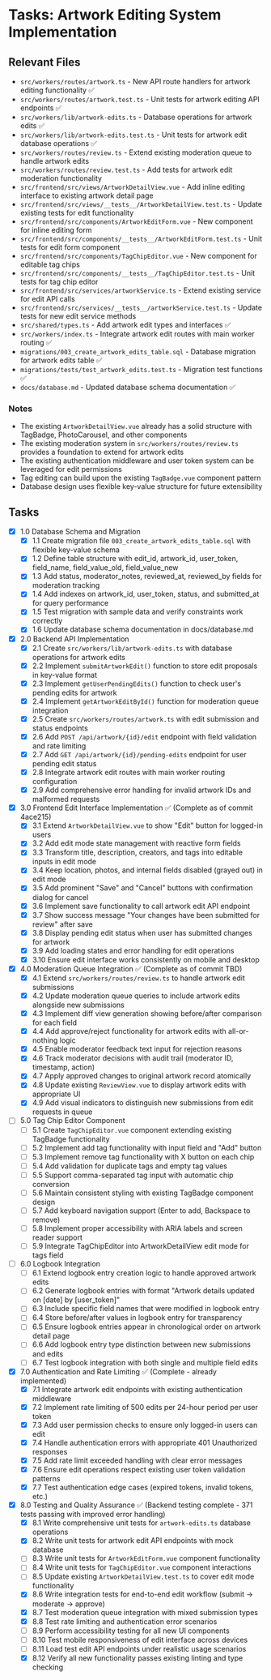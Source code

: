 # Tasks: Artwork Editing System Implementation

## Relevant Files

- `src/workers/routes/artwork.ts` - New API route handlers for artwork editing functionality ✅
- `src/workers/routes/artwork.test.ts` - Unit tests for artwork editing API endpoints ✅
- `src/workers/lib/artwork-edits.ts` - Database operations for artwork edits ✅
- `src/workers/lib/artwork-edits.test.ts` - Unit tests for artwork edit database operations ✅
- `src/workers/routes/review.ts` - Extend existing moderation queue to handle artwork edits
- `src/workers/routes/review.test.ts` - Add tests for artwork edit moderation functionality
- `src/frontend/src/views/ArtworkDetailView.vue` - Add inline editing interface to existing artwork detail page
- `src/frontend/src/views/__tests__/ArtworkDetailView.test.ts` - Update existing tests for edit functionality
- `src/frontend/src/components/ArtworkEditForm.vue` - New component for inline editing form
- `src/frontend/src/components/__tests__/ArtworkEditForm.test.ts` - Unit tests for edit form component
- `src/frontend/src/components/TagChipEditor.vue` - New component for editable tag chips
- `src/frontend/src/components/__tests__/TagChipEditor.test.ts` - Unit tests for tag chip editor
- `src/frontend/src/services/artworkService.ts` - Extend existing service for edit API calls
- `src/frontend/src/services/__tests__/artworkService.test.ts` - Update tests for new edit service methods
- `src/shared/types.ts` - Add artwork edit types and interfaces ✅
- `src/workers/index.ts` - Integrate artwork edit routes with main worker routing ✅
- `migrations/003_create_artwork_edits_table.sql` - Database migration for artwork edits table ✅
- `migrations/tests/test_artwork_edits.test.ts` - Migration test functions ✅
- `docs/database.md` - Updated database schema documentation ✅

### Notes

- The existing `ArtworkDetailView.vue` already has a solid structure with TagBadge, PhotoCarousel, and other components
- The existing moderation system in `src/workers/routes/review.ts` provides a foundation to extend for artwork edits
- The existing authentication middleware and user token system can be leveraged for edit permissions
- Tag editing can build upon the existing `TagBadge.vue` component pattern
- Database design uses flexible key-value structure for future extensibility

## Tasks

- [x] 1.0 Database Schema and Migration
  - [x] 1.1 Create migration file `003_create_artwork_edits_table.sql` with flexible key-value schema
  - [x] 1.2 Define table structure with edit_id, artwork_id, user_token, field_name, field_value_old, field_value_new
  - [x] 1.3 Add status, moderator_notes, reviewed_at, reviewed_by fields for moderation tracking
  - [x] 1.4 Add indexes on artwork_id, user_token, status, and submitted_at for query performance
  - [x] 1.5 Test migration with sample data and verify constraints work correctly
  - [x] 1.6 Update database schema documentation in docs/database.md

- [x] 2.0 Backend API Implementation
  - [x] 2.1 Create `src/workers/lib/artwork-edits.ts` with database operations for artwork edits
  - [x] 2.2 Implement `submitArtworkEdit()` function to store edit proposals in key-value format
  - [x] 2.3 Implement `getUserPendingEdits()` function to check user's pending edits for artwork
  - [x] 2.4 Implement `getArtworkEditById()` function for moderation queue integration
  - [x] 2.5 Create `src/workers/routes/artwork.ts` with edit submission and status endpoints
  - [x] 2.6 Add `POST /api/artwork/{id}/edit` endpoint with field validation and rate limiting
  - [x] 2.7 Add `GET /api/artwork/{id}/pending-edits` endpoint for user pending edit status
  - [x] 2.8 Integrate artwork edit routes with main worker routing configuration
  - [x] 2.9 Add comprehensive error handling for invalid artwork IDs and malformed requests

- [x] 3.0 Frontend Edit Interface Implementation ✅ (Complete as of commit 4ace215)
  - [x] 3.1 Extend `ArtworkDetailView.vue` to show "Edit" button for logged-in users
  - [x] 3.2 Add edit mode state management with reactive form fields
  - [x] 3.3 Transform title, description, creators, and tags into editable inputs in edit mode
  - [x] 3.4 Keep location, photos, and internal fields disabled (grayed out) in edit mode
  - [x] 3.5 Add prominent "Save" and "Cancel" buttons with confirmation dialog for cancel
  - [x] 3.6 Implement save functionality to call artwork edit API endpoint
  - [x] 3.7 Show success message "Your changes have been submitted for review" after save
  - [x] 3.8 Display pending edit status when user has submitted changes for artwork
  - [x] 3.9 Add loading states and error handling for edit operations
  - [x] 3.10 Ensure edit interface works consistently on mobile and desktop

- [x] 4.0 Moderation Queue Integration ✅ (Complete as of commit TBD)
  - [x] 4.1 Extend `src/workers/routes/review.ts` to handle artwork edit submissions
  - [x] 4.2 Update moderation queue queries to include artwork edits alongside new submissions
  - [x] 4.3 Implement diff view generation showing before/after comparison for each field
  - [x] 4.4 Add approve/reject functionality for artwork edits with all-or-nothing logic
  - [x] 4.5 Enable moderator feedback text input for rejection reasons
  - [x] 4.6 Track moderator decisions with audit trail (moderator ID, timestamp, action)
  - [x] 4.7 Apply approved changes to original artwork record atomically
  - [x] 4.8 Update existing `ReviewView.vue` to display artwork edits with appropriate UI
  - [x] 4.9 Add visual indicators to distinguish new submissions from edit requests in queue

- [ ] 5.0 Tag Chip Editor Component
  - [ ] 5.1 Create `TagChipEditor.vue` component extending existing TagBadge functionality
  - [ ] 5.2 Implement add tag functionality with input field and "Add" button
  - [ ] 5.3 Implement remove tag functionality with X button on each chip
  - [ ] 5.4 Add validation for duplicate tags and empty tag values
  - [ ] 5.5 Support comma-separated tag input with automatic chip conversion
  - [ ] 5.6 Maintain consistent styling with existing TagBadge component design
  - [ ] 5.7 Add keyboard navigation support (Enter to add, Backspace to remove)
  - [ ] 5.8 Implement proper accessibility with ARIA labels and screen reader support
  - [ ] 5.9 Integrate TagChipEditor into ArtworkDetailView edit mode for tags field

- [ ] 6.0 Logbook Integration
  - [ ] 6.1 Extend logbook entry creation logic to handle approved artwork edits
  - [ ] 6.2 Generate logbook entries with format "Artwork details updated on [date] by [user_token]"
  - [ ] 6.3 Include specific field names that were modified in logbook entry
  - [ ] 6.4 Store before/after values in logbook entry for transparency
  - [ ] 6.5 Ensure logbook entries appear in chronological order on artwork detail page
  - [ ] 6.6 Add logbook entry type distinction between new submissions and edits
  - [ ] 6.7 Test logbook integration with both single and multiple field edits

- [x] 7.0 Authentication and Rate Limiting ✅ (Complete - already implemented)
  - [x] 7.1 Integrate artwork edit endpoints with existing authentication middleware
  - [x] 7.2 Implement rate limiting of 500 edits per 24-hour period per user token
  - [x] 7.3 Add user permission checks to ensure only logged-in users can edit
  - [x] 7.4 Handle authentication errors with appropriate 401 Unauthorized responses  
  - [x] 7.5 Add rate limit exceeded handling with clear error messages
  - [x] 7.6 Ensure edit operations respect existing user token validation patterns
  - [x] 7.7 Test authentication edge cases (expired tokens, invalid tokens, etc.)

- [x] 8.0 Testing and Quality Assurance ✅ (Backend testing complete - 371 tests passing with improved error handling)
  - [x] 8.1 Write comprehensive unit tests for `artwork-edits.ts` database operations
  - [x] 8.2 Write unit tests for artwork edit API endpoints with mock database
  - [ ] 8.3 Write unit tests for `ArtworkEditForm.vue` component functionality  
  - [ ] 8.4 Write unit tests for `TagChipEditor.vue` component interactions
  - [ ] 8.5 Update existing `ArtworkDetailView.test.ts` to cover edit mode functionality
  - [x] 8.6 Write integration tests for end-to-end edit workflow (submit -> moderate -> approve)
  - [x] 8.7 Test moderation queue integration with mixed submission types
  - [x] 8.8 Test rate limiting and authentication error scenarios
  - [ ] 8.9 Perform accessibility testing for all new UI components
  - [ ] 8.10 Test mobile responsiveness of edit interface across devices
  - [ ] 8.11 Load test edit API endpoints under realistic usage scenarios
  - [x] 8.12 Verify all new functionality passes existing linting and type checking
